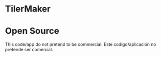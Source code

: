 # TilerMaker
# Open Source

This code/app do not pretend to be commercial.
Este codigo/aplicación no pretende ser comercial.
